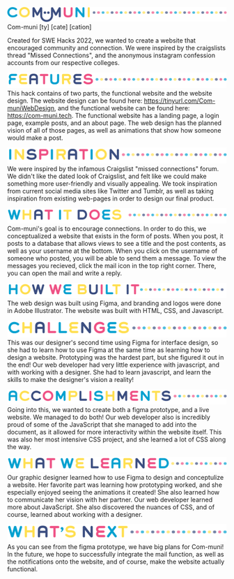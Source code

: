 ![Com-muni](/assets/MainTitle.png)
Com-muni [ty] [cate] [cation] 

Created for SWE Hacks 2022, we wanted to create a website that encouraged community and connection. We were inspired by the craigslists thread "Missed Connections", and the anonymous instagram confession accounts from our respective colleges.

![Features](/assets/Titles/Features.png)
This hack contains of two parts, the functional website and the website design. 
The website design can be found here: https://tinyurl.com/Com-muniWebDesign, and the functional website can be found here: https://com-muni.tech.
The functional website has a landing page, a login page, example posts, and an about page. The web design has the planned vision of all of those pages, as well as animations that show how someone would make a post. 

![Inspiration](/assets/Titles/Inspiration.png)
We were inspired by the infamous Craigslist "missed connections" forum. We didn't like the dated look of Craigslist, and felt like we could make something more user-friendly and visually appealing. We took inspiration from current social media sites like Twitter and Tumblr, as well as taking inspiration from existing web-pages in order to design our final product.

![What it does](/assets/Titles/WhatItDoes.png)
Com-muni's goal is to encourage connections. In order to do this, we conceptualized a website that exists in the form of posts. When you post, it posts to a database that allows views to see a title and the post contents, as well as your username at the bottom. When you click on the username of someone who posted, you will be able to send them a message. To view the messages you recieved, click the mail icon in the top right corner. There, you can open the mail and write a reply.

![How we built it](/assets/Titles/HowWeBuiltIt.png)
The web design was built using Figma, and branding and logos were done in Adobe Illustrator. The website was built with HTML, CSS, and Javascript.

![Challenges we ran into](/assets/Titles/Challenges.png)
This was our designer's second time using Figma for interface design, so she had to learn how to use Figma at the same time as learning how to design a website. Prototyping was the hardest part, but she figured it out in the end!
Our web developer had very little experience with javascript, and with working with a designer. She had to learn javascript, and learn the skills to make the designer's vision a reality!

![Accomplishments we made](/assets/Titles/Accomplishments.png)
Going into this, we wanted to create both a figma prototype, and a live website. We managed to do both! 
Our web developer also is incredibly proud of some of the JavaScript that she managed to add into the document, as it allowed for more interactivity within the website itself. This was also her most intensive CSS project, and she learned a lot of CSS along the way. 

![What we learned](/assets/Titles/WhatWeLearned.png)
Our graphic designer learned how to use Figma to design and conceptulize a website. Her favorite part was learning how prototyping worked, and she especially enjoyed seeing the animations it created! She also learned how to communicate her vision with her partner.
Our web developer learned more about JavaScript. She also discovered the nuances of CSS, and of course, learned about working with a designer. 

![What's next for Com-muni](/assets/Titles/WhatsNext.png)
As you can see from the figma prototype, we have big plans for Com-muni! In the future, we hope to successfully integrate the mail function, as well as the notifications onto the website, and of course, make the website actually functional. 
